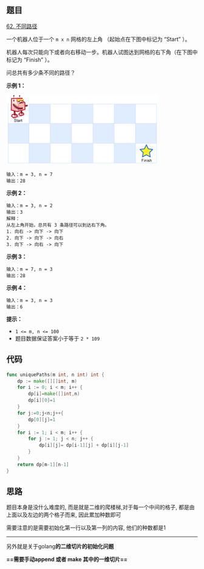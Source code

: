 ## 题目

[62. 不同路径](https://leetcode.cn/problems/unique-paths/)

一个机器人位于一个 `m x n` 网格的左上角 （起始点在下图中标记为 “Start” ）。

机器人每次只能向下或者向右移动一步。机器人试图达到网格的右下角（在下图中标记为 “Finish” ）。

问总共有多少条不同的路径？

 

**示例 1：**

![img](assets/1697422740-adxmsI-image.png)

```
输入：m = 3, n = 7
输出：28
```

**示例 2：**

```
输入：m = 3, n = 2
输出：3
解释：
从左上角开始，总共有 3 条路径可以到达右下角。
1. 向右 -> 向下 -> 向下
2. 向下 -> 向下 -> 向右
3. 向下 -> 向右 -> 向下
```

**示例 3：**

```
输入：m = 7, n = 3
输出：28
```

**示例 4：**

```
输入：m = 3, n = 3
输出：6
```

 

**提示：**

- `1 <= m, n <= 100`
- 题目数据保证答案小于等于 `2 * 109`

## 代码

```go
func uniquePaths(m int, n int) int {
	dp := make([][]int, m)
    for i := 0; i < m; i++ {
		dp[i]=make([]int,n)
        dp[i][0]=1
	}
    for j:=0;j<n;j++{
        dp[0][j]=1
    }
	for i := 1; i < m; i++ {
		for j := 1; j < n; j++ {
			dp[i][j]= dp[i-1][j] + dp[i][j-1]
		}
	}
	return dp[m-1][n-1]
}
```



## 思路

题目本身是没什么难度的, 而是就是二维的爬楼梯,对于每一个中间的格子, 都是由上面以及左边的两个格子而来, 因此累加种数即可

需要注意的是需要初始化第一行以及第一列的内容, 他们的种数都是1

---

另外就是关于golang**的二维切片的初始化问题**

**==需要手动append 或者 make 其中的一维切片==**